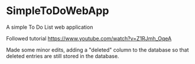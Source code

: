 # SimpleToDoWebApp
A simple To Do List web application

Followed tutorial https://www.youtube.com/watch?v=Z1RJmh_OqeA

Made some minor edits, adding a "deleted" column to the database so that deleted entries are still stored in the database.
